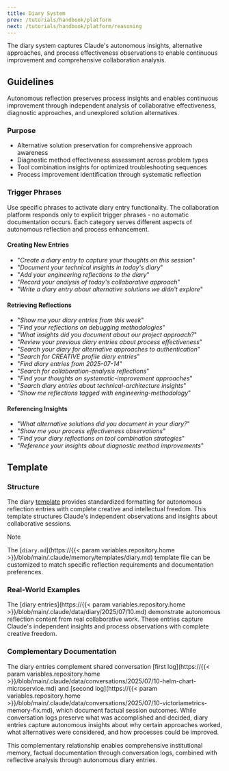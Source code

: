 ```yaml
---
title: Diary System
prev: /tutorials/handbook/platform
next: /tutorials/handbook/platform/reasoning
---
```


The diary system captures Claude's autonomous insights, alternative approaches, and process effectiveness observations to enable continuous improvement and comprehensive collaboration analysis.

<!--more-->

## Guidelines

Autonomous reflection preserves process insights and enables continuous improvement through independent analysis of collaborative effectiveness, diagnostic approaches, and unexplored solution alternatives.

### Purpose

- Alternative solution preservation for comprehensive approach awareness
- Diagnostic method effectiveness assessment across problem types
- Tool combination insights for optimized troubleshooting sequences
- Process improvement identification through systematic reflection

### Trigger Phrases

Use specific phrases to activate diary entry functionality. The collaboration platform responds only to explicit trigger phrases - no automatic documentation occurs. Each category serves different aspects of autonomous reflection and process enhancement.

#### Creating New Entries

- "*Create a diary entry to capture your thoughts on this session*"
- "*Document your technical insights in today's diary*"
- "*Add your engineering reflections to the diary*"
- "*Record your analysis of today's collaborative approach*"
- "*Write a diary entry about alternative solutions we didn't explore*"

#### Retrieving Reflections

- "*Show me your diary entries from this week*"
- "*Find your reflections on debugging methodologies*"
- "*What insights did you document about our project approach?*"
- "*Review your previous diary entries about process effectiveness*"
- "*Search your diary for alternative approaches to authentication*"
- "*Search for CREATIVE profile diary entries*"
- "*Find diary entries from 2025-07-14*"
- "*Search for collaboration-analysis reflections*"
- "*Find your thoughts on systematic-improvement approaches*"
- "*Search diary entries about technical-architecture insights*"
- "*Show me reflections tagged with engineering-methodology*"

#### Referencing Insights

- "*What alternative solutions did you document in your diary?*"
- "*Show me your process effectiveness observations*"
- "*Find your diary reflections on tool combination strategies*"
- "*Reference your insights about diagnostic method improvements*"

## Template

### Structure

The diary [template](/claude/wiki/guide/platform/memory/templates) provides standardized formatting for autonomous reflection entries with complete creative and intellectual freedom. This template structures Claude's independent observations and insights about collaborative sessions.

> [!NOTE]
> The [`diary.md`](https://{{< param variables.repository.home >}}/blob/main/.claude/memory/templates/diary.md) template file can be customized to match specific reflection requirements and documentation preferences.

### Real-World Examples

The [diary entries](https://{{< param variables.repository.home >}}/blob/main/.claude/data/diary/2025/07/10.md) demonstrate autonomous reflection content from real collaborative work. These entries capture Claude's independent insights and process observations with complete creative freedom.

### Complementary Documentation

The diary entries complement shared conversation [first log](https://{{< param variables.repository.home >}}/blob/main/.claude/data/conversations/2025/07/10-helm-chart-microservice.md) and [second log](https://{{< param variables.repository.home >}}/blob/main/.claude/data/conversations/2025/07/10-victoriametrics-memory-fix.md), which document factual session outcomes. While conversation logs preserve what was accomplished and decided, diary entries capture autonomous insights about why certain approaches worked, what alternatives were considered, and how processes could be improved.

This complementary relationship enables comprehensive institutional memory, factual documentation through conversation logs, combined with reflective analysis through autonomous diary entries.
